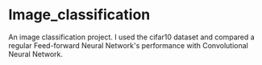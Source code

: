# Image_classification
An image classification project. I used the cifar10 dataset and compared a regular Feed-forward Neural Network's performance with Convolutional Neural Network.
